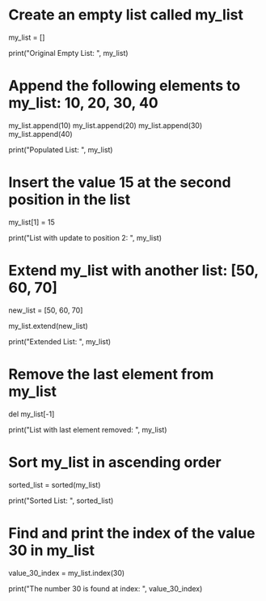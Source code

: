 # Create an empty list called my_list
my_list = []

print("Original Empty List: ", my_list)

# Append the following elements to my_list: 10, 20, 30, 40
my_list.append(10)
my_list.append(20)
my_list.append(30)
my_list.append(40)

print("Populated List: ", my_list)

# Insert the value 15 at the second position in the list
my_list[1] = 15

print("List with update to position 2: ", my_list)

# Extend my_list with another list: [50, 60, 70]
new_list = [50, 60, 70]

my_list.extend(new_list)

print("Extended List: ", my_list)

# Remove the last element from my_list
del my_list[-1]

print("List with last element removed: ", my_list)

# Sort my_list in ascending order
sorted_list = sorted(my_list)

print("Sorted List: ", sorted_list)

# Find and print the index of the value 30 in my_list
value_30_index = my_list.index(30)

print("The number 30 is found at index: ", value_30_index)

